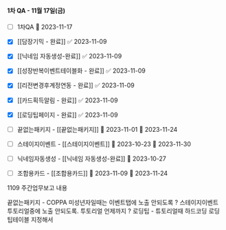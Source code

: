 

#### 1차 QA - 11월 17일(금)
- [ ] 1차QA 📅 2023-11-17 
- [x] [[담장기믹 - 완료]] ✅ 2023-11-09
- [x] [[닉네임 자동생성-완료]] ✅ 2023-11-09
- [x] [[성장반복이벤트테이블화 - 완료]] ✅ 2023-11-09
- [x] [[리전변경후계정연동 - 완료]] ✅ 2023-11-09
- [x] [[카드획득알림 - 완료]] ✅ 2023-11-09
- [x] [[로딩팁페이지 - 완료]] ✅ 2023-11-09



- [ ] 끝없는패키지 - [[끝없는패키지]]  🛫 2023-11-01  📅 2023-11-24
- [ ] 스테이지이벤트 - [[스테이지이벤트]] 🛫 2023-10-23 📅 2023-11-30 
- [ ] 닉네임자동생성 - [[닉네임 자동생성-완료]] 📅 2023-10-27
- [ ] 조합용카드 - [[조합용카드]] 🛫 2023-11-09 📅 2023-11-24 




1109 주간업무보고 내용

끝없는패키지 - COPPA 미성년자일때는 이벤트탭에 노출 안되도록 ?
스테이지이벤트 투토리얼중에 노출 안되도록. 투토리얼 언제까지 ?
로딩팁 - 튜토리얼때 하드코딩 로딩팁테이블 지정해서